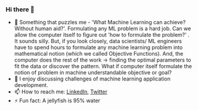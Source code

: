 ### Hi there 👋
- 🤔 Something that puzzles me - 'What Machine Learning can achieve? Without human aid?'.
Formulating any ML problem is a hard job. Can we allow the computer itself to figure out 'how to formulate the problem?' . It sounds silly. But, if you look closely, data scientists/ ML engineers have to spend hours to formulate any machine learning problem into mathematical notion (which we called Objective Functions). And, the computer does the rest of the work → finding the optimal parameters to fit the data or discover the pattern. What if computer itself formulate the notion of problem in machine understandable objective or goal?
- 💬 I enjoy discussing challenges of machine learning application development.
- 📫 How to reach me: [LinkedIn](https://www.linkedin.com/in/sijanonly/), [Twitter](https://twitter.com/sijanonly)
- ⚡ Fun fact: A jellyfish is 95% water


